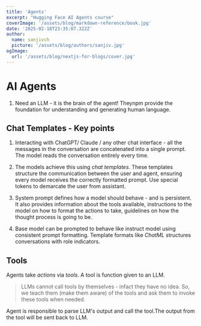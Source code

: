 ```yaml
---
title: 'Agents'
excerpt: "Hugging Face AI Agents course"
coverImage: '/assets/blog/markdown-reference/book.jpg'
date: '2025-02-18T23:35:07.322Z'
author:
  name: sanjivch
  picture: '/assets/blog/authors/sanjiv.jpg'
ogImage:
  url: '/assets/blog/nextjs-for-blogs/cover.jpg'
---
```


# AI Agents

1. Need an LLM - it is the brain of the agent! Theynpm provide the foundation for understanding and generating human language.


## Chat Templates - Key points

1. Interacting with ChatGPT/ Claude / any other chat interface - all the messages in the conversation are concatenated into a single prompt. The model reads the conversation entirely every time.

2. The models achieve this using *chat templates*. These templates structure the communication between the user and agent, ensuring every model receives the correctly formatted prompt. Use special tokens to demarcate the user from assistant.

3. System prompt defines how a model should behave - and is persistent. It also provides information about the tools available, instructions to the model on how to format the actions to take, guidelines on how the thought process is going to be. 

4. Base model can be prompted to behave like instruct model using consistent prompt formatting. Template formats like *ChatML* structures conversations with role indicators.

## Tools
Agents take *actions* via *tools*. A tool is function given to an LLM. 

> LLMs cannot call tools by themselves - infact they have no idea. So, we teach them (make them aware) of the tools and ask them to invoke these tools when needed.

Agent is responsible to parse LLM's output and call the tool.The output from the tool will be sent back to LLM.


 